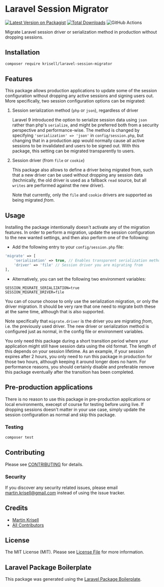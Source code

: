 # Laravel Session Migrator

[![Latest Version on Packagist](https://img.shields.io/packagist/v/krisell/laravel-session-migrator.svg?style=flat-square)](https://packagist.org/packages/krisell/laravel-session-migrator)
[![Total Downloads](https://img.shields.io/packagist/dt/krisell/laravel-session-migrator.svg?style=flat-square)](https://packagist.org/packages/krisell/laravel-session-migrator)
![GitHub Actions](https://github.com/krisell/laravel-session-migrator/actions/workflows/main.yml/badge.svg)

Migrate Laravel session driver or serialization method in production without dropping sessions.

## Installation

```bash
composer require krisell/laravel-session-migrator
```

## Features

This package allows production applications to update some of the session configuration without dropping
any active sessions and signing users out. More specifically, two session configuration options can be migrated:

1.  Session serialization method (`php` or `json`), regardless of driver

    Laravel 9 introduced the option to serialize session data using `json` rather than php's `serialize`, and might
    be preferred both from a security perspective and performance-wise. The method is changed by specifying
    `'serialization' => 'json'` in `config/session.php`, but changing that in a production app would normally cause all
    active sessions to be invalidated and users to be signed out. With this package, this setting can be migrated
    transparently to users.

2.  Session driver (from `file` or `cookie`)

    This package also allows to define a driver being migrated from, such that a new driver can be used without dropping
    any session data (technically, the old driver is used as a fallback `read` source, but all `writes` are performed
    against the new driver).

    Note that currently, only the `file` and `cookie` drivers are supported as being migrated _from_.

## Usage

Installing the package intentionally doesn't activate any of the migration features. In order to perform a migration,
update the session configuration to the new wanted settings, and then also perform one of the following:

- Add the following entry to your `config/session.php` file:

```php
'migrate' => [
    'serialization' => true, // Enables transparent serialization method migration
    'driver' => 'file' // Session driver you are migrating from
],
```

- Alternatively, you can set the following two environment variables:

```
SESSION_MIGRATE_SERIALIZATION=true
SESSION_MIGRATE_DRIVER=file
```

You can of course choose to only use the serialization migration, or only the driver migration. It should be very
rare that one need to migrate both these at the same time, although that is also supported.

Note specifically that `migrate.driver` is the driver you are migrating _from_, i.e. the previously used driver. The
new driver or serialization method is configured just as normal, in the config file or environment variables.

You only need this package during a short transition period where your application might still have session data using
the old format. The length of this depends on your session lifetime. As an example, if your session expires after 2 hours,
you only need to run this package in production for those two hours, although keeping it around longer does no harm. For performance reasons, you should certainly disable and preferable remove this package eventually after the transition has been completed.

## Pre-production applications
There is no reason to use this package in pre-production applications or local environments, execept of course for testing before using live. If dropping sessions doesn't matter in your use case, simply update the session configuration as normal and skip this package.

### Testing

```bash
composer test
```

## Contributing

Please see [CONTRIBUTING](CONTRIBUTING.md) for details.

### Security

If you discover any security related issues, please email martin.krisell@gmail.com instead of using the issue tracker.

## Credits

- [Martin Krisell](https://github.com/krisell)
- [All Contributors](../../contributors)

## License

The MIT License (MIT). Please see [License File](LICENSE.md) for more information.

## Laravel Package Boilerplate

This package was generated using the [Laravel Package Boilerplate](https://laravelpackageboilerplate.com).
